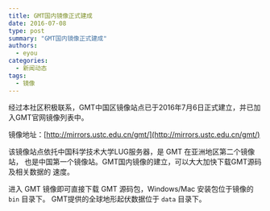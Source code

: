 ```yaml
---
title: GMT国内镜像正式建成
date: 2016-07-08
type: post
summary: "GMT国内镜像正式建成"
authors:
  - eyou
categories:
  - 新闻动态
tags:
  - 镜像
---
```


经过本社区积极联系，GMT中国区镜像站点已于2016年7月6日正式建立，并已加入GMT官网镜像列表中。

镜像地址：[http://mirrors.ustc.edu.cn/gmt/](http://mirrors.ustc.edu.cn/gmt/)

该镜像站点依托中国科学技术大学LUG服务器，是 GMT 在亚洲地区第二个镜像站，
也是中国第一个镜像站。GMT国内镜像的建立，可以大大加快下载GMT源码及相关数据的
速度。

进入 GMT 镜像即可直接下载 GMT 源码包，Windows/Mac 安装包位于镜像的 `bin` 目录下。
GMT提供的全球地形起伏数据位于 `data` 目录下。
